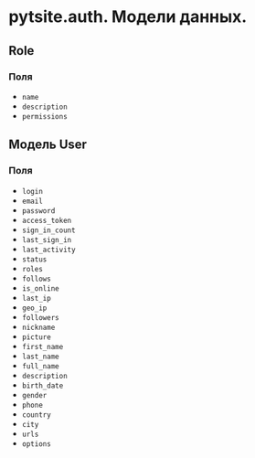 # pytsite.auth. Модели данных.

## Role
### Поля
* `name`
* `description`
* `permissions`

## Модель User
### Поля
* `login`
* `email`
* `password`
* `access_token`
* `sign_in_count`
* `last_sign_in`
* `last_activity`
* `status`
* `roles`
* `follows`
* `is_online`
* `last_ip`
* `geo_ip`
* `followers`
* `nickname`
* `picture`
* `first_name`
* `last_name`
* `full_name`
* `description`
* `birth_date`
* `gender`
* `phone`
* `country`
* `city`
* `urls`
* `options`
